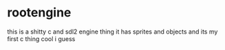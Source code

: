 # rootengine
this is a shitty c and sdl2 engine thing
it has sprites and objects and its my first c thing
cool i guess
